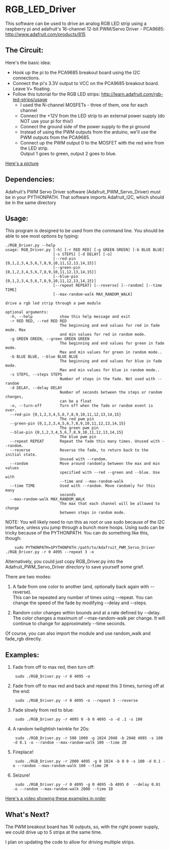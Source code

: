 RGB_LED_Driver
==============

This software can be used to drive an analog RGB LED strip using a raspberry pi 
and adafruit's 16-channel 12-bit PWM/Servo Driver - PCA9685:
http://www.adafruit.com/products/815


The Circuit:
------------
Here's the basic idea:

  - Hook up the pi to the PCA9685 breakout board using the I2C connections.  
  - Connect the pi's 3.3V output to VCC on the PCA9685 breakout board.  Leave V+ floating.
  - Follow this tutorial for the RGB LED strips: http://learn.adafruit.com/rgb-led-strips/usage
      - I used the N-channel MOSFETs - three of them, one for each channel
      - Connect the +12V from the LED strip to an external power supply (do NOT use your pi for this!)
      - Connect the ground side of the power supply to the pi ground
      - Instead of using the PWM outputs from the arduino, we'll use the PWM outputs from the PCA9685.
      - Connect up the PWM output 0 to the MOSFET with the red wire from the LED strip.  
           Output 1 goes to green, output 2 goes to blue.

[Here's a picture](http://github.com/smithje/RGB_LED_Driver/blob/master/LED_Strip_bb.png)


Dependencies:
-------------

Adafruit's PWM Servo Driver software (Adafruit_PWM_Servo_Driver) must be in your PYTHONPATH.  That software imports Adafruit_I2C, which should be in the same directory

Usage:
------

This program is designed to be used from the command line.  You should be able to see most options by typing:

```
./RGB_Driver.py --help
usage: RGB_Driver.py [-h] [-r RED RED] [-g GREEN GREEN] [-b BLUE BLUE]
                     [-s STEPS] [-d DELAY] [-o]
                     [--red-pin {0,1,2,3,4,5,6,7,8,9,10,11,12,13,14,15}]
                     [--green-pin {0,1,2,3,4,5,6,7,8,9,10,11,12,13,14,15}]
                     [--blue-pin {0,1,2,3,4,5,6,7,8,9,10,11,12,13,14,15}]
                     [--repeat REPEAT] [--reverse] [--random] [--time TIME]
                     [--max-random-walk MAX_RANDOM_WALK]

drive a rgb led strip through a pwm module

optional arguments:
  -h, --help            show this help message and exit
  -r RED RED, --red RED RED
                        The beginning and end values for red in fade mode. Max
                        and min values for red in random mode.
  -g GREEN GREEN, --green GREEN GREEN
                        The beginning and end values for green in fade mode.
                        Max and min values for green in random mode..
  -b BLUE BLUE, --blue BLUE BLUE
                        The beginning and end values for blue in fade mode.
                        Max and min values for blue in random mode..
  -s STEPS, --steps STEPS
                        Number of steps in the fade. Not used with --random
  -d DELAY, --delay DELAY
                        Number of seconds between the steps or random changes,
                        can be a float
  -o, --turn-off        Turn off when the fade or random event is over.
  --red-pin {0,1,2,3,4,5,6,7,8,9,10,11,12,13,14,15}
                        The red pwm pin
  --green-pin {0,1,2,3,4,5,6,7,8,9,10,11,12,13,14,15}
                        The green pwm pin
  --blue-pin {0,1,2,3,4,5,6,7,8,9,10,11,12,13,14,15}
                        The blue pwm pin
  --repeat REPEAT       Repeat the fade this many times. Unused with --random.
  --reverse             Reverse the fade, to return back to the initial state.
                        Unused with --random.
  --random              Move around randomly between the max and min values
                        specified with --red --green and --blue. Use with
                        --time and --max-random-walk
  --time TIME           Used with --random. Move randomly for this many
                        seconds
  --max-random-walk MAX_RANDOM_WALK
                        The max that each channel will be allowed to change
                        between steps in random mode.
```
                        

NOTE: You will likely need to run this as root or use sudo because of the I2C interface, unless you jump through a bunch more hoops.  Using sudo can be tricky
because of the PYTHONPATH.  You can do something like this, though:

        sudo PYTHONPATH=$PYTHONPATH:/path/to/Adafruit_PWM_Servo_Driver ./RGB_Driver.py -r 0 4095 --repeat 3 -o
        
Alternatively, you could just copy RGB_Driver.py into the Adafruit_PWM_Servo_Driver directory to save yourself some grief.        


There are two modes: 

1. A fade from one color to another (and, optionally back again with --reverse).  
This can be repeated any number of times using --repeat.  You can change the speed of the fade
by modifying --delay and --steps.

2. Random color changes within bounds and at a rate defined by --delay.  The color changes a maximum of 
--max-random-walk per change.  It will continue to change for approximately --time seconds.

Of course, you can also import the module and use random_walk and fade_rgb directly.



Examples:
---------
1. Fade from off to max red, then turn off:

        sudo ./RGB_Driver.py -r 0 4095 -o


2. Fade from off to max red and back and repeat this 3 times, turning off at the end:

        sudo ./RGB_Driver.py -r 0 4095 -o --repeat 3 --reverse

3. Fade slowly from red to blue:

        sudo ./RGB_Driver.py -r 4095 0 -b 0 4095 -o -d .1 -s 100

4. A random twilightish twinkle for 20s:

        sudo ./RGB_Driver.py -r 500 1000 -g 1024 2048 -b 2048 4095 -s 100 -d 0.1 -o --random --max-random-walk 100 --time 20

5. Fireplace!

        sudo ./RGB_Driver.py -r 2000 4095 -g 0 1024 -b 0 0 -s 100 -d 0.1 -o --random --max-random-walk 100 --time 20

6. Seizure!

        sudo ./RGB_Driver.py -r 0 4095 -g 0 4095 -b 4095 0  --delay 0.01  -o --random --max-random-walk 2000 --time 10
        
[Here's a video showing these examples in order](http://youtu.be/62QUJVkC3B4)


What's Next?
------------

The PWM breakout board has 16 outputs, so, with the right power supply, we could drive up to 5 strips at the same time.

I plan on updating the code to allow for driving multiple strips.
